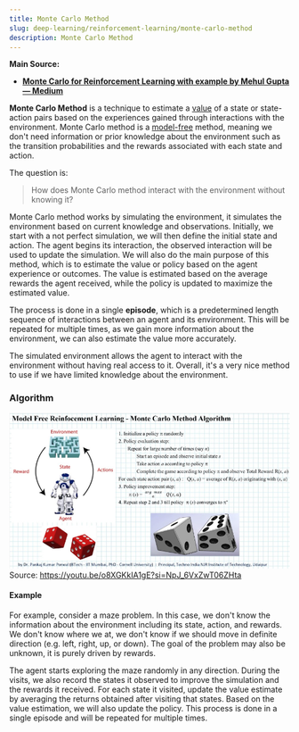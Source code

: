 ```yaml
---
title: Monte Carlo Method
slug: deep-learning/reinforcement-learning/monte-carlo-method
description: Monte Carlo Method
---
```


**Main Source:**

- **[Monte Carlo for Reinforcement Learning with example by Mehul Gupta — Medium](https://medium.com/data-science-in-your-pocket/monte-carlo-for-reinforcement-learning-with-example-1754439dd628)**

**Monte Carlo Method** is a technique to estimate a [value](/cs-notes/deep-learning/reinforcement-learning/reinforcement-learning-fundamental#value-function) of a state or state-action pairs based on the experiences gained through interactions with the environment. Monte Carlo method is a [model-free](/cs-notes/deep-learning/reinforcement-learning/reinforcement-learning-fundamental#model-based--model-free) method, meaning we don't need information or prior knowledge about the environment such as the transition probabilities and the rewards associated with each state and action.

The question is:

> How does Monte Carlo method interact with the environment without knowing it?

Monte Carlo method works by simulating the environment, it simulates the environment based on current knowledge and observations. Initially, we start with a not perfect simulation, we will then define the initial state and action. The agent begins its interaction, the observed interaction will be used to update the simulation. We will also do the main purpose of this method, which is to estimate the value or policy based on the agent experience or outcomes. The value is estimated based on the average rewards the agent received, while the policy is updated to maximize the estimated value.

The process is done in a single **episode**, which is a predetermined length sequence of interactions between an agent and its environment. This will be repeated for multiple times, as we gain more information about the environment, we can also estimate the value more accurately.

The simulated environment allows the agent to interact with the environment without having real access to it. Overall, it's a very nice method to use if we have limited knowledge about the environment.

### Algorithm

![Monte Carlo method algorithm](./monte-carlo-method-algorithm.png)  
Source: https://youtu.be/o8XGKkIA1gE?si=NpJ_6VxZwT06ZHta

#### Example

For example, consider a maze problem. In this case, we don't know the information about the environment including its state, action, and rewards. We don't know where we at, we don't know if we should move in definite direction (e.g. left, right, up, or down). The goal of the problem may also be unknown, it is purely driven by rewards.

The agent starts exploring the maze randomly in any direction. During the visits, we also record the states it observed to improve the simulation and the rewards it received. For each state it visited, update the value estimate by averaging the returns obtained after visiting that states. Based on the value estimation, we will also update the policy. This process is done in a single episode and will be repeated for multiple times.
